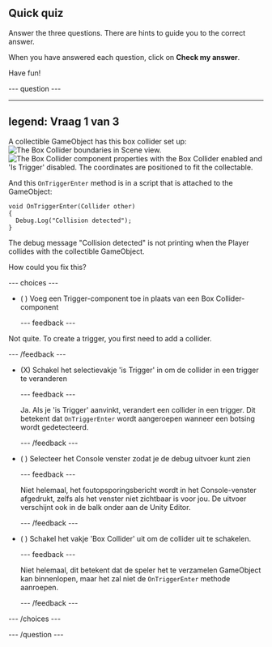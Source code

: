## Quick quiz

Answer the three questions. There are hints to guide you to the correct answer.

When you have answered each question, click on **Check my answer**.

Have fun!

--- question ---

---
legend: Vraag 1 van 3
---

A collectible GameObject has this box collider set up: ![The Box Collider boundaries in Scene view.](images/star-collider.png) ![The Box Collider component properties with the Box Collider enabled and 'Is Trigger' disabled. The coordinates are positioned to fit the collectable.](images/inspector-collider.png)

And this `OnTriggerEnter` method is in a script that is attached to the GameObject:

```
void OnTriggerEnter(Collider other)
{
  Debug.Log("Collision detected");
}
```

The debug message "Collision detected" is not printing when the Player collides with the collectible GameObject.

How could you fix this?

--- choices ---

- ( ) Voeg een Trigger-component toe in plaats van een Box Collider-component

  --- feedback ---

Not quite. To create a trigger, you first need to add a collider.

  --- /feedback ---

- (X) Schakel het selectievakje 'is Trigger' in om de collider in een trigger te veranderen

  --- feedback ---

  Ja. Als je 'is Trigger' aanvinkt, verandert een collider in een trigger. Dit betekent dat `OnTriggerEnter` wordt aangeroepen wanneer een botsing wordt gedetecteerd.

  --- /feedback ---

- ( ) Selecteer het Console venster zodat je de debug uitvoer kunt zien

  --- feedback ---

  Niet helemaal, het foutopsporingsbericht wordt in het Console-venster afgedrukt, zelfs als het venster niet zichtbaar is voor jou. De uitvoer verschijnt ook in de balk onder aan de Unity Editor.

  --- /feedback ---

- ( ) Schakel het vakje 'Box Collider' uit om de collider uit te schakelen.

  --- feedback ---

  Niet helemaal, dit betekent dat de speler het te verzamelen GameObject kan binnenlopen, maar het zal niet de `OnTriggerEnter` methode aanroepen.

  --- /feedback ---

--- /choices ---

--- /question ---
